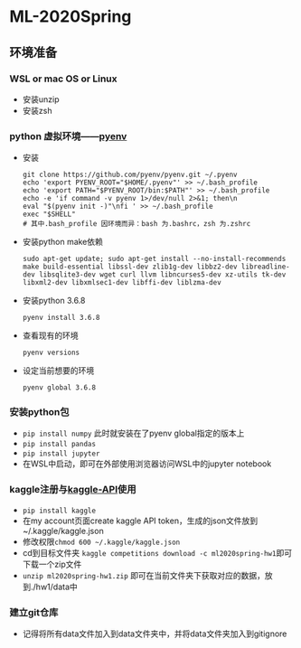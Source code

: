 # ML-2020Spring

## 环境准备

### WSL or mac OS or Linux

- 安装unzip
- 安装zsh

### python 虚拟环境——[pyenv](https://github.com/pyenv/pyenv)

- 安装

  ```shell
  git clone https://github.com/pyenv/pyenv.git ~/.pyenv
  echo 'export PYENV_ROOT="$HOME/.pyenv"' >> ~/.bash_profile
  echo 'export PATH="$PYENV_ROOT/bin:$PATH"' >> ~/.bash_profile
  echo -e 'if command -v pyenv 1>/dev/null 2>&1; then\n
  eval "$(pyenv init -)"\nfi ' >> ~/.bash_profile
  exec "$SHELL"
  # 其中.bash_profile 因环境而异：bash 为.bashrc，zsh 为.zshrc
  ```

- 安装python make依赖

  `sudo apt-get update; sudo apt-get install --no-install-recommends make build-essential libssl-dev zlib1g-dev libbz2-dev libreadline-dev libsqlite3-dev wget curl llvm libncurses5-dev xz-utils tk-dev libxml2-dev libxmlsec1-dev libffi-dev liblzma-dev`

- 安装python 3.6.8

  `pyenv install 3.6.8`

- 查看现有的环境

  `pyenv versions`

- 设定当前想要的环境

  `pyenv global 3.6.8`

### 安装python包

- `pip install numpy` 此时就安装在了pyenv global指定的版本上
- `pip install pandas`
- `pip install jupyter`
- 在WSL中启动，即可在外部使用浏览器访问WSL中的jupyter notebook

### kaggle注册与[kaggle-API](https://github.com/Kaggle/kaggle-api)使用

- `pip install kaggle`
- 在my account页面create kaggle API token，生成的json文件放到~/.kaggle/kaggle.json
- 修改权限`chmod 600 ~/.kaggle/kaggle.json`
- cd到目标文件夹 `kaggle competitions download -c ml2020spring-hw1`即可下载一个zip文件
- `unzip ml2020spring-hw1.zip` 即可在当前文件夹下获取对应的数据，放到./hw1/data中

### 建立git仓库

- 记得将所有data文件加入到data文件夹中，并将data文件夹加入到gitignore

